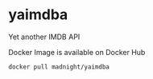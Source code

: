 # yaimdba
Yet another IMDB API

Docker Image is available on Docker Hub
```bash
docker pull madnight/yaimdba
```
